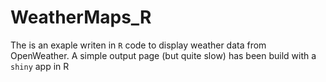 # WeatherMaps_R
The is an exaple writen in `R` code to display weather data from OpenWeather. 
A simple output page (but quite slow) has been build with a `shiny` app in R

